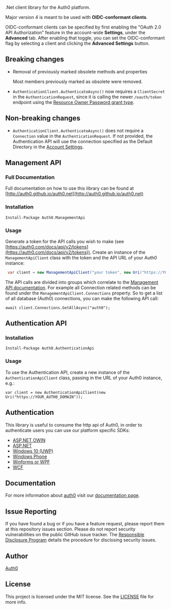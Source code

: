 .Net client library for the Auth0 platform.

Major version 4 is meant to be used with **OIDC-conformant clients**.

OIDC-conformant clients can be specified by first enabling the "OAuth 2.0 API Authorization" feature in the account-wide **Settings**, under the **Advanced** tab. After enabling that toggle, you can set the OIDC-conformant flag by selecting a client and clicking the **Advanced Settings** button.

## Breaking changes

* Removal of previously marked obsolete methods and properties

  Most members previously marked as obsolete were removed.
  
* `AuthenticationClient.AuthenticateAsync()` now requires a `ClientSecret` in the `AuthenticationRequest`, since it is calling the newer `/oauth/token` endpoint using the [Resource Owner Password grant type](https://auth0.com/docs/api/authentication#resource-owner-password).

## Non-breaking changes

* `AuthenticationClient.AuthenticateAsync()` does not require a `Connection` value in the `AuthenticationRequest`. If not provided, the Authentication API will use the connection specified as the Default Directory in the [Account Settings](https://manage.auth0.com/#/account).



## Management API

### Full Documentation

Full documentation on how to use this library can be found at [http://auth0.github.io/auth0.net](http://auth0.github.io/auth0.net)

### Installation

```
Install-Package Auth0.ManagementApi
```

### Usage

Generate a token for the API calls you wish to make (see [https://auth0.com/docs/api/v2/tokens](https://auth0.com/docs/api/v2/tokens)). Create an instance of the `ManagementApiClient` class with the token and the API URL of your Auth0 instance:

~~~csharp
 var client = new ManagementApiClient("your token", new Uri("https://YOUR_AUTH0_DOMAIN/api/v2"));
~~~

The API calls are divided into groups which correlate to the [Management API documentation](https://auth0.com/docs/api/v2). For example all Connection related methods can be found under the `ManagementApiClient.Connections` property. So to get a list of all database (Auth0) connections, you can make the following API call:

```
await client.Connections.GetAllAsync("auth0");
```

## Authentication API

### Installation

```
Install-Package Auth0.AuthenticationApi
```

### Usage

To use the Authentication API, create a new instance of the `AuthenticationApiClient` class, passing in the URL of your Auth0 instance, e.g.:

```
var client = new AuthenticationApiClient(new Uri("https://YOUR_AUTH0_DOMAIN"));
```

## Authentication

This library is useful to consume the http api of Auth0, in order to authenticate users you can use our platform specific SDKs:
* [ASP.NET OWIN](https://github.com/auth0/auth0-aspnet-owin)
* [ASP.NET](https://github.com/auth0/auth0-aspnet)
* [Windows 10 (UWP)](https://github.com/auth0/Auth0.Windows.UWP)
* [Windows Phone](https://github.com/auth0/Auth0.WindowsPhone)
* [Winforms or WPF](https://github.com/auth0/Auth0.WinformsWPF)
* [WCF](https://docs.auth0.com/wcf-tutorial)

## Documentation

For more information about [auth0](http://auth0.com) visit our [documentation page](http://docs.auth0.com/).

## Issue Reporting

If you have found a bug or if you have a feature request, please report them at this repository issues section. Please do not report security vulnerabilities on the public GitHub issue tracker. The [Responsible Disclosure Program](https://auth0.com/whitehat) details the procedure for disclosing security issues.

## Author

[Auth0](auth0.com)

## License

This project is licensed under the MIT license. See the [LICENSE](LICENSE.txt) file for more info.
